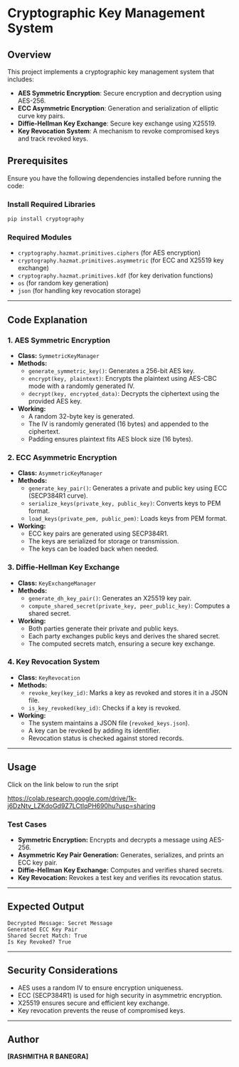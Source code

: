 # Cryptographic Key Management System

## Overview
This project implements a cryptographic key management system that includes:
- **AES Symmetric Encryption**: Secure encryption and decryption using AES-256.
- **ECC Asymmetric Encryption**: Generation and serialization of elliptic curve key pairs.
- **Diffie-Hellman Key Exchange**: Secure key exchange using X25519.
- **Key Revocation System**: A mechanism to revoke compromised keys and track revoked keys.

## Prerequisites
Ensure you have the following dependencies installed before running the code:

### Install Required Libraries
```bash
pip install cryptography
```

### Required Modules
- `cryptography.hazmat.primitives.ciphers` (for AES encryption)
- `cryptography.hazmat.primitives.asymmetric` (for ECC and X25519 key exchange)
- `cryptography.hazmat.primitives.kdf` (for key derivation functions)
- `os` (for random key generation)
- `json` (for handling key revocation storage)

---

## Code Explanation

### **1. AES Symmetric Encryption**
- **Class:** `SymmetricKeyManager`
- **Methods:**
  - `generate_symmetric_key()`: Generates a 256-bit AES key.
  - `encrypt(key, plaintext)`: Encrypts the plaintext using AES-CBC mode with a randomly generated IV.
  - `decrypt(key, encrypted_data)`: Decrypts the ciphertext using the provided AES key.
- **Working:**
  - A random 32-byte key is generated.
  - The IV is randomly generated (16 bytes) and appended to the ciphertext.
  - Padding ensures plaintext fits AES block size (16 bytes).

### **2. ECC Asymmetric Encryption**
- **Class:** `AsymmetricKeyManager`
- **Methods:**
  - `generate_key_pair()`: Generates a private and public key using ECC (SECP384R1 curve).
  - `serialize_keys(private_key, public_key)`: Converts keys to PEM format.
  - `load_keys(private_pem, public_pem)`: Loads keys from PEM format.
- **Working:**
  - ECC key pairs are generated using SECP384R1.
  - The keys are serialized for storage or transmission.
  - The keys can be loaded back when needed.

### **3. Diffie-Hellman Key Exchange**
- **Class:** `KeyExchangeManager`
- **Methods:**
  - `generate_dh_key_pair()`: Generates an X25519 key pair.
  - `compute_shared_secret(private_key, peer_public_key)`: Computes a shared secret.
- **Working:**
  - Both parties generate their private and public keys.
  - Each party exchanges public keys and derives the shared secret.
  - The computed secrets match, ensuring a secure key exchange.

### **4. Key Revocation System**
- **Class:** `KeyRevocation`
- **Methods:**
  - `revoke_key(key_id)`: Marks a key as revoked and stores it in a JSON file.
  - `is_key_revoked(key_id)`: Checks if a key is revoked.
- **Working:**
  - The system maintains a JSON file (`revoked_keys.json`).
  - A key can be revoked by adding its identifier.
  - Revocation status is checked against stored records.

---

## Usage
Click on the link below to run the sript

https://colab.research.google.com/drive/1k-j6DzNtv_LZKdoGd9Z7LCtIqPH690hu?usp=sharing

### **Test Cases**
- **Symmetric Encryption:** Encrypts and decrypts a message using AES-256.
- **Asymmetric Key Pair Generation:** Generates, serializes, and prints an ECC key pair.
- **Diffie-Hellman Key Exchange:** Computes and verifies shared secrets.
- **Key Revocation:** Revokes a test key and verifies its revocation status.

---

## Expected Output
```
Decrypted Message: Secret Message
Generated ECC Key Pair
Shared Secret Match: True
Is Key Revoked? True
```

---

## Security Considerations
- AES uses a random IV to ensure encryption uniqueness.
- ECC (SECP384R1) is used for high security in asymmetric encryption.
- X25519 ensures secure and efficient key exchange.
- Key revocation prevents the reuse of compromised keys.

---

## Author
**[RASHMITHA R BANEGRA]**


